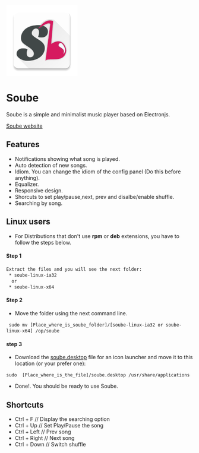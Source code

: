 ![Soube](app/assets/img/icon@1.8x.png)

# Soube

Soube is a simple and minimalist music player based on Electronjs.

[Soube website](http://soube.diegomolina.cl)

## Features
 * Notifications showing what song is played.
 * Auto detection of new songs.
 * Idiom. You can change the idiom of the config panel (Do this before anything).
 * Equalizer.
 * Responsive design.
 * Shorcuts to set play/pause,next, prev and disalbe/enable shuffle.
 * Searching by song.

## Linux users
 * For Distributions that don't use **rpm** or **deb** extensions, you have to follow the steps below.

#### Step 1

 ```
 Extract the files and you will see the next folder:
  * soube-linux-ia32
   or
  * soube-linux-x64
 ```

#### Step 2
 * Move the folder using the next command line.

 ```
  sudo mv [Place_where_is_soube_folder]/[soube-linux-ia32 or soube-linux-x64] /op/soube
 ```

#### step 3 
 * Download the [soube.desktop](https://github.com/DracotMolver/Soube/blob/master/soube.desktop) file for an icon launcher and move it to this location (or your prefer one):

 ```
 sudo  [Place_where_is_the_file]/soube.desktop /usr/share/applications
 
 ```

 * Done!. You should be ready to use Soube.

## Shortcuts

 * Ctrl + F      // Display the searching option
 * Ctrl + Up     // Set Play/Pause the song
 * Ctrl + Left   // Prev song
 * Ctrl + Right  // Next song
 * Ctrl + Down   // Switch shuffle
